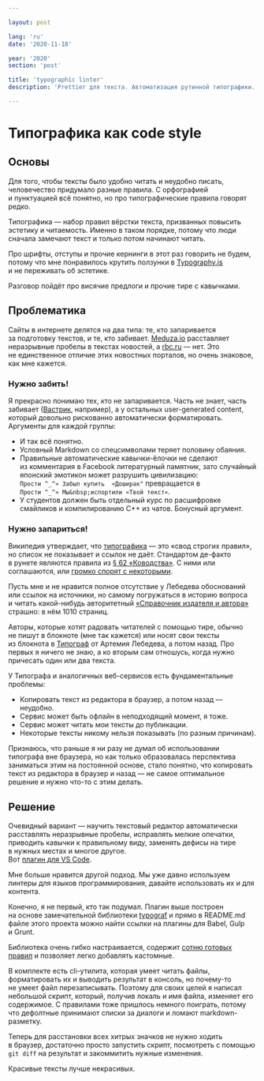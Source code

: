 ```yaml
---

layout: post

lang: 'ru'
date: '2020-11-18'

year: '2020'
section: 'post'

title: 'typographic linter'
description: 'Prettier для текста. Автоматизация рутинной типографики.'

---
```


# Типографика как code style

## Основы

Для того, чтобы тексты было удобно читать и&nbsp;неудобно писать, человечество придумало разные правила. С&nbsp;орфографией и&nbsp;пунктуацией всё понятно, но&nbsp;про типографические правила говорят редко.

Типографика&nbsp;— набор правил вёрстки текста, призванных повысить эстетику и&nbsp;читаемость. Именно в&nbsp;таком порядке, потому что люди сначала замечают текст и&nbsp;только потом начинают читать.

Про шрифты, отступы и&nbsp;прочие кернинги в&nbsp;этот раз говорить не&nbsp;будем, потому что мне понравилось крутить ползунки в&nbsp;[Typography.js](https://github.com/KyleAMathews/typography.js) и&nbsp;не&nbsp;переживать об&nbsp;эстетике.

Разговор пойдёт про висячие предлоги и&nbsp;прочие тире с&nbsp;кавычками.

## Проблематика

Сайты в&nbsp;интернете делятся на&nbsp;два типа: те, кто запаривается за&nbsp;подготовку текстов, и&nbsp;те, кто забивает. [Meduza.io](https://meduza.io/) расставляет неразрывные пробелы в&nbsp;текстах новостей, а&nbsp;[rbc.ru](https://www.rbc.ru/)&nbsp;— нет. Это не&nbsp;единственное отличие этих новостных порталов, но&nbsp;очень знаковое, как мне кажется.

### Нужно забить!

Я&nbsp;прекрасно понимаю тех, кто не&nbsp;запаривается. Часть не&nbsp;знает, часть забивает ([Вастрик](https://vas3k.ru/), например), а&nbsp;у&nbsp;остальных user-generated content, который довольно рискованно автоматически форматировать. Аргументы для каждой группы:

- И&nbsp;так всё понятно.
- Условный Markdown со&nbsp;спецсимволами теряет половину обаяния.
- Правильные автоматические кавычки-ёлочки не&nbsp;сделают из&nbsp;комментария в&nbsp;Facebook литературный памятник, зато случайный японский эмотикон может разрушить цивилизацию: <br>
`Прости ^_^» Забыл купить  «Доширак"` превращается в&nbsp;<br>
`Прости ^_^» Мы&nbsp;испортили «Твой текст«`.
- У&nbsp;студентов должен быть отдельный курс по&nbsp;расшифровке смайликов и&nbsp;компилированию C++ из&nbsp;чатов. Бонусный аргумент.

### Нужно запариться!

Википедия утверждает, что [типографика](https://ru.wikipedia.org/wiki/%D0%A2%D0%B8%D0%BF%D0%BE%D0%B3%D1%80%D0%B0%D1%84%D0%B8%D0%BA%D0%B0)&nbsp;— это «свод строгих правил», но&nbsp;список не&nbsp;показывает и&nbsp;ссылок не&nbsp;даёт. Стандартом де-факто в&nbsp;рунете являются правила из&nbsp;[§&nbsp;62&nbsp;«Ководства»](https://www.artlebedev.ru/kovodstvo/sections/62/). С&nbsp;ними или соглашаются, или [громко спорят с&nbsp;некоторыми](https://medium.com/@kapanaga/62-6c664105dd30).

Пусть мне и&nbsp;не&nbsp;нравится полное отсутствие у&nbsp;Лебедева обоснований или ссылок на&nbsp;источники, но&nbsp;самому погружаться в&nbsp;историю вопроса и&nbsp;читать какой-нибудь авторитетный [«Справочник издателя и&nbsp;автора»](https://www.artlebedev.ru/izdal/spravochnik-izdatelya-i-avtora-2017/) страшно: в&nbsp;нём 1010&nbsp;страниц.

Авторы, которые хотят радовать читателей с&nbsp;помощью тире, обычно не&nbsp;пишут в&nbsp;блокноте (мне так кажется) или носят свои тексты из&nbsp;блокнота в&nbsp;[Типограф](https://www.artlebedev.ru/typograf/) от&nbsp;Артемия Лебедева, а&nbsp;потом назад. Про первых я&nbsp;ничего не&nbsp;знаю, а&nbsp;ко&nbsp;вторым сам отношусь, когда нужно причесать один или два текста.

У&nbsp;Типографа и&nbsp;аналогичных веб-сервисов есть фундаментальные проблемы:

- Копировать текст из&nbsp;редактора в&nbsp;браузер, а&nbsp;потом назад&nbsp;— неудобно.
- Сервис может быть офлайн в&nbsp;неподходящий момент, я&nbsp;тоже.
- Сервис может читать мои тексты до&nbsp;публикации.
- Некоторые тексты никому нельзя показывать (по&nbsp;разным причинам).

Признаюсь, что раньше я&nbsp;ни&nbsp;разу не&nbsp;думал об&nbsp;использовании типографа вне браузера, но&nbsp;как только образовалась перспектива заниматься этим на&nbsp;постоянной основе, стало понятно, что копировать текст из&nbsp;редактора в&nbsp;браузер и&nbsp;назад&nbsp;— не&nbsp;самое оптимальное решение и&nbsp;нужно что-то с&nbsp;этим делать.

## Решение

Очевидный вариант&nbsp;— научить текстовый редактор автоматически расставлять неразрывные пробелы, исправлять мелкие опечатки, приводить кавычки к&nbsp;правильному виду, заменять дефисы на&nbsp;тире в&nbsp;нужных местах и&nbsp;многое другое. <br>
Вот [плагин для VS&nbsp;Code](https://marketplace.visualstudio.com/items?itemName=rusnasonov.vscode-typograf).

Мне больше нравится другой подход. Мы&nbsp;уже давно используем линтеры для языков программирования, давайте использовать их&nbsp;и&nbsp;для контента.

Конечно, я&nbsp;не&nbsp;первый, кто так подумал. Плагин выше построен на&nbsp;основе замечательной библиотеки [typograf](https://github.com/typograf/typograf) и&nbsp;прямо в&nbsp;README.md файле этого проекта можно найти ссылки на&nbsp;плагины для Babel, Gulp и&nbsp;Grunt.

Библиотека очень гибко настраивается, содержит [сотню готовых правил](https://github.com/typograf/typograf/blob/dev/docs/RULES.ru.md) и&nbsp;позволяет легко добавлять кастомные.

В&nbsp;комплекте есть cli-утилита, которая умеет читать файлы, форматировать их&nbsp;и&nbsp;выводить результат в&nbsp;консоль, но&nbsp;почему-то не&nbsp;умеет файл перезаписывать. Поэтому для своих целей я&nbsp;написал небольшой скрипт, который, получив локаль и&nbsp;имя файла, изменяет его содержимое. С&nbsp;правилами тоже пришлось немного поиграть, потому что дефолтные принимают списки за&nbsp;диалоги и&nbsp;ломают markdown-разметку.

Теперь для расстановки всех хитрых значков не&nbsp;нужно ходить в&nbsp;браузер, достаточно просто запустить скрипт, посмотреть с&nbsp;помощью `git diff` на&nbsp;результат и&nbsp;закоммитить нужные изменения.

Красивые тексты лучше некрасивых.

